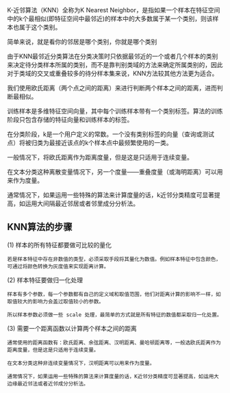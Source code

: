 K-近邻算法（KNN）全称为K Nearest Neighbor，是指如果⼀个样本在特征空间中的k个最相似(即特征空间中最邻近)的样本中的⼤多数属于某⼀个类别，则该样本也属于这个类别。

简单来说，就是看你的邻居是哪个类别，你就是哪个类别

由于KNN最邻近分类算法在分类决策时只依据最邻近的一个或者几个样本的类别来决定待分类样本所属的类别，而不是靠判别类域的方法来确定所属类别的，因此对于类域的交叉或重叠较多的待分样本集来说，KNN方法较其他方法更为适合。

我们使用欧氏距离（两个点之间的距离）来进行判断两个样本之间的距离，进而判断最相似。

训练样本是多维特征空间向量，其中每个训练样本带有一个类别标签。算法的训练阶段只包含存储的特征向量和训练样本的标签。

在分类阶段，k是一个用户定义的常数。一个没有类别标签的向量（查询或测试点）将被归类为最接近该点的k个样本点中最频繁使用的一类。

一般情况下，将欧氏距离作为距离度量，但是这是只适用于连续变量。

在文本分类这种离散变量情况下，另一个度量——重叠度量（或海明距离）可以用来作为度量。

通常情况下，如果运用一些特殊的算法来计算度量的话，k近邻分类精度可显著提高，如运用大间隔最近邻居或者邻里成分分析法。

## KNN算法的步骤
(1) 样本的所有特征都要做可比较的量化

    若是样本特征中存在非数值的类型，必须采取手段将其量化为数值。例如样本特征中包含颜色，可通过将颜色转换为灰度值来实现距离计算。

(2) 样本特征要做归一化处理

    样本有多个参数，每一个参数都有自己的定义域和取值范围，他们对距离计算的影响不一样，如取值较大的影响力会盖过取值较小的参数。
    
    所以样本参数必须做一些 scale 处理，最简单的方式就是所有特征的数值都采取归一化处置。
    
(3) 需要一个距离函数以计算两个样本之间的距离

    通常使用的距离函数有：欧氏距离、余弦距离、汉明距离、曼哈顿距离等，一般选欧氏距离作为距离度量，但是这是只适用于连续变量。
    
    在文本分类这种非连续变量情况下，汉明距离可以用来作为度量。
    
    通常情况下，如果运用一些特殊的算法来计算度量的话，K近邻分类精度可显著提高，如运用大边缘最近邻法或者近邻成分分析法。

